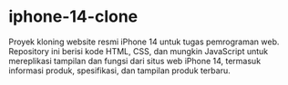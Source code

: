 # iphone-14-clone

Proyek kloning website resmi iPhone 14 untuk tugas pemrograman web. Repository ini berisi kode HTML, CSS, dan mungkin JavaScript untuk mereplikasi tampilan dan fungsi dari situs web iPhone 14, termasuk informasi produk, spesifikasi, dan tampilan produk terbaru.
